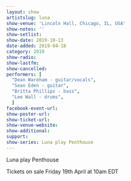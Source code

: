 ```yaml
---
layout: show
artistslug: luna
show-venue: 'Lincoln Hall, Chicago, IL, USA'
show-notes: ''
show-setlist: 
show-date: 2019-10-13
date-added: 2019-04-18
category: 2019
show-radio: 
show-lastfm: 
show-cancelled: 
performers: [
  "Dean Wareham - guitar/vocals",
  "Sean Eden - guitar",
  "Britta Phillips - bass",
  "Lee Wall - drums",
  ]
facebook-event-url: 
show-poster-url: 
show-ticket-url: 
show-venue-website: 
show-additional: 
support:
show-series: Luna play Penthouse
---
```

Luna play Penthouse

Tickets on sale Friday 19th April at 10am EDT  

